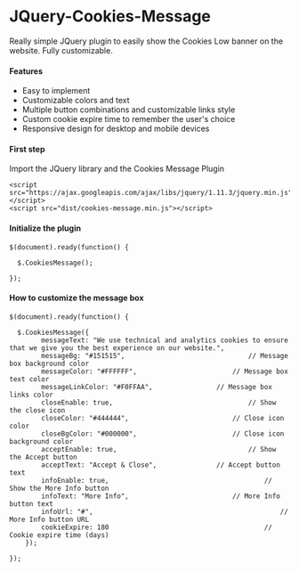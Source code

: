 # JQuery-Cookies-Message
Really simple JQuery plugin to easily show the Cookies Low banner on the website. Fully customizable.

#### Features
* Easy to implement
* Customizable colors and text
* Multiple button combinations and customizable links style
* Custom cookie expire time to remember the user's choice
* Responsive design for desktop and mobile devices


#### First step
Import the JQuery library and the Cookies Message Plugin

```
<script src="https://ajax.googleapis.com/ajax/libs/jquery/1.11.3/jquery.min.js"></script>
<script src="dist/cookies-message.min.js"></script>
```


#### Initialize the plugin

```
$(document).ready(function() {

  $.CookiesMessage();

});
```


#### How to customize the message box

```
$(document).ready(function() {

  $.CookiesMessage({
		messageText: "We use technical and analytics cookies to ensure that we give you the best experience on our website.",
		messageBg: "#151515",								// Message box background color
		messageColor: "#FFFFFF",						// Message box text color
		messageLinkColor: "#F0FFAA",				// Message box links color
		closeEnable: true,									// Show the close icon
		closeColor: "#444444",							// Close icon color
		closeBgColor: "#000000",						// Close icon background color
		acceptEnable: true,									// Show the Accept button
		acceptText: "Accept & Close",				// Accept button text
		infoEnable: true,										// Show the More Info button
		infoText: "More Info",							// More Info button text
		infoUrl: "#",												// More Info button URL
		cookieExpire: 180										// Cookie expire time (days)
	});

});
```
